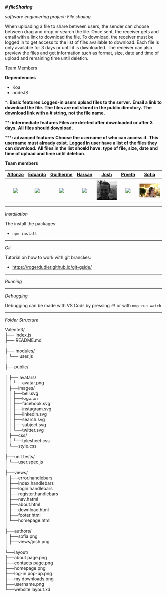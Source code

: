 ﻿**_# fileSharing_**

_software engineering project: File sharing_

When uploading a file to share between users, the sender can choose between drag and drop or search the file. Once sent, the receiver gets and email with a link to download the file. To download, the receiver must be logged in to get access to the list of files available to download. Each file is only available for 3 days or until it is downloaded. The receiver can also preview the files and get information such as format, size, date and time of upload and remaining time until deletion.

Team Members 


**Dependencies**
 -  Koa
 - nodeJS


***: Basic features**
**Logged-in users upload files to the server.**
**Email a link to download the file.**
**The files are not stored in the public directory.**
**The download link with a # string, not the file name.**

****: intermediate features**
**Files are deleted after downloaded or after 3 days.**
**All files should download.**

*****: advanced features**
**Choose the username of who can access it.**
**This username must already exist.**
**Logged in user have a list of the files they can download.**
**All files in the list should have: type of file, size, date and time of upload and time until deletion.**

**Team members**


| [Alfonzo](https://github.coventry.ac.uk/alfonzoj/)                           | [Eduardo](https://github.coventry.ac.uk/cruzfrae)                                        | [Guilherme](https://github.coventry.ac.uk/deoliveg)         | [Hassan](https://github.coventry.ac.uk/sultanh5)       | [Josh](https://github.coventry.ac.uk/handley7)         | [Preeth](https://github.coventry.ac.uk/selvamop)          | [Sofia](https://github.coventry.ac.uk/valente3)          |               
| :---:                                           |     :---:                                    |     :---:      |         :---: |         :---: |    :---:      |:---:      |
|                                                 |                                              |                |               |               |               |                |
| <img src="authors/alfonzo.jpg" width="100">| <img src="authors/eduardo.jpg" width="100"> |<img src="authors/gui.jpg" width="100">                | <img src="authors/hassan.jpg" width="100">   | <img src="authors/josh.jpg" width="100"> | <img src="authors/preeth.jpg" width="100">             | <img src="authors/sofia.jpg" width="100">

______________________________________________________________________________________________________________________________

*Installation*

The install the packages: 
- `npm install`

______________________________________________________________________________________________________________________________

*Git*

Tutorial on how to work with git branches: 
- https://rogerdudler.github.io/git-guide/
	
______________________________________________________________________________________________________________________________

*Running*

______________________________________________________________________________________________________________________________

*Debugging*

Debugging can be made with VS Code by pressing `f5` or with `nmp run watch`
______________________________________________________________________________________________________________________________

*Folder Structure*

Valente3/<br />
├── index.js<br />
├── README.md<br />
│     <br />
├── modules/<br />
│   └── user.js<br />
│   <br />
├──public/ <br />   
│     ├── avatars/<br />
│     │   └──avatar.png<br />
│     ├──images/<br />
│     │   ├──bell.svg<br />
│     │   ├──logo.pn<br />
│     │   ├──facebook.svg<br />
│     │   ├──instagram.svg<br />
│     │   ├──linkedin.svg<br />
│     │   ├──search.svg<br />
│     │   ├──subject.svg<br />
│     │   └──twitter.svg<br />
│     ├──css/<br />
│     │   └──tylesheet.css<br />
│     └──style.css<br />
│ <br />
├──unit tests/<br />
│     └──user.spec.js <br /> 
│<br />
├──views/<br />
│     ├──error.handlebars<br />
│     ├──index.handlebars<br />
│     ├──login.handlebars<br />
│     ├──register.handlebars<br />
│     ├──nav.hatml<br />
│     ├──about.html<br />
│     ├──download.html<br />
│     ├──footer.html<br />
│     └──homepage.html<br />
│<br />
├──authors/<br />
│     ├──sofia.png<br />
│     ├──views/josh.png<br />
│<br />
└──layout/<br />
      ├──about page.png<br />
      ├──contacts page.png<br />
      ├──homepage.png<br />
      ├──log-in pop-up.png<br />
      ├──my downloads.png<br />
      ├──username.png<br />
      └──website layout.xd<br />




 